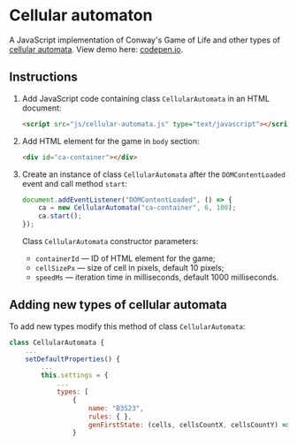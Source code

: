 # Cellular automaton

A JavaScript implementation of Conway's Game of Life and other types of [cellular automata](https://en.wikipedia.org/wiki/Cellular_automaton). View demo here: [codepen.io](https://codepen.io/mnbond/pen/MYgQbqX).

## Instructions

1. Add JavaScript code containing class `CellularAutomata` in an HTML document:

    ```html
    <script src="js/cellular-automata.js" type="text/javascript"></script>
    ```

2. Add HTML element for the game in `body` section:

    ```html
    <div id="ca-container"></div>
    ```

3. Сreate an instance of class `CellularAutomata` after the `DOMContentLoaded` event and call method `start`:

    ```js
    document.addEventListener("DOMContentLoaded", () => {
        ca = new CellularAutomata("ca-container", 6, 100);
        ca.start();
    });
    ```

    Class `CellularAutomata` constructor parameters:
    - `containerId` — ID of HTML element for the game;
    - `cellSizePx` — size of cell in pixels, default 10 pixels;
    - `speedMs` — iteration time in milliseconds, default 1000 milliseconds.

## Adding new types of cellular automata

To add new types modify this method of class `CellularAutomata`:
```js
class CellularAutomata {
    ...
    setDefaultProperties() {
        ...
        this.settings = {
            ...
            types: [
                {
                    name: "B3S23",
                    rules: { },
                    genFirstState: (cells, cellsCountX, cellsCountY) => { }
                }
```